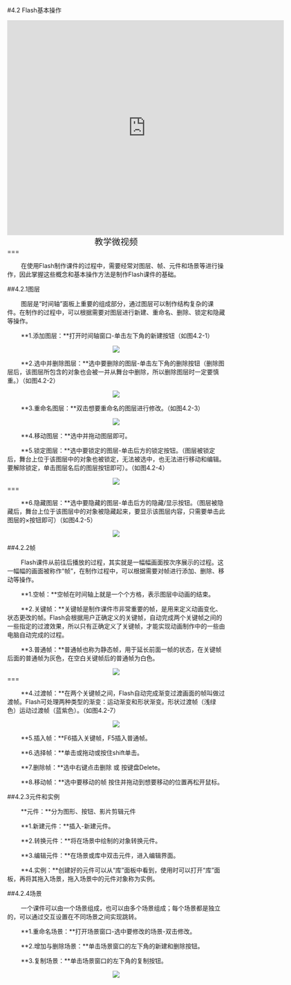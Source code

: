 #4.2 Flash基本操作

<div align="center"><iframe frameborder="0" width="640" height="498" src="https://v.qq.com/iframe/player.html?vid=b0534p11xwp&tiny=0&auto=0" allowfullscreen></iframe></div>
<div align="center"><span style="font-size:20px">教学微视频</span></div>
===

&nbsp;&nbsp;&nbsp;&nbsp;&nbsp;&nbsp;&nbsp;&nbsp;在使用Flash制作课件的过程中，需要经常对图层、帧、元件和场景等进行操作，因此掌握这些概念和基本操作方法是制作Flash课件的基础。

##4.2.1图层

&nbsp;&nbsp;&nbsp;&nbsp;&nbsp;&nbsp;&nbsp;&nbsp;图层是“时间轴”面板上重要的组成部分，通过图层可以制作结构复杂的课件。在制作的过程中，可以根据需要对图层进行新建、重命名、删除、锁定和隐藏等操作。

&nbsp;&nbsp;&nbsp;&nbsp;&nbsp;&nbsp;&nbsp;&nbsp;**1.添加图层：**打开时间轴窗口-单击左下角的新建按钮（如图4.2-1）

<div align="center"><img src="/assets/4-2-1.png"></div>

&nbsp;&nbsp;&nbsp;&nbsp;&nbsp;&nbsp;&nbsp;&nbsp;**2.选中并删除图层：**选中要删除的图层-单击左下角的删除按钮（删除图层后，该图层所包含的对象也会被一并从舞台中删除，所以删除图层时一定要慎重。）（如图4.2-2）

<div align="center"><img src="/assets/4-2-2.png"></div>

&nbsp;&nbsp;&nbsp;&nbsp;&nbsp;&nbsp;&nbsp;&nbsp;**3.重命名图层：**双击想要重命名的图层进行修改。（如图4.2-3）

<div align="center"><img src="/assets/4-2-3.png"></div>

&nbsp;&nbsp;&nbsp;&nbsp;&nbsp;&nbsp;&nbsp;&nbsp;**4.移动图层：**选中并拖动图层即可。

&nbsp;&nbsp;&nbsp;&nbsp;&nbsp;&nbsp;&nbsp;&nbsp;**5.锁定图层：**选中要锁定的图层-单击后方的锁定按钮。（图层被锁定后，舞台上位于该图层中的对象也被锁定，无法被选中，也无法进行移动和编辑。要解除锁定，单击图层名后的图层按钮即可）。（如图4.2-4）

<div align="center"><img src="/assets/4-2-4.png"></div>
===

&nbsp;&nbsp;&nbsp;&nbsp;&nbsp;&nbsp;&nbsp;&nbsp;**6.隐藏图层：**选中要隐藏的图层-单击后方的隐藏/显示按钮。（图层被隐藏后，舞台上位于该图层中的对象被隐藏起来，要显示该图层内容，只需要单击此图层的×按钮即可）（如图4.2-5）

<div align="center"><img src="/assets/4-2-5.png"></div>

##4.2.2帧

&nbsp;&nbsp;&nbsp;&nbsp;&nbsp;&nbsp;&nbsp;&nbsp;Flash课件从前往后播放的过程，其实就是一幅幅画面按次序展示的过程。这一幅幅的画面被称作“帧”，在制作过程中，可以根据需要对帧进行添加、删除、移动等操作。

&nbsp;&nbsp;&nbsp;&nbsp;&nbsp;&nbsp;&nbsp;&nbsp;**1.空帧：**空帧在时间轴上就是一个个方格，表示图层中动画的结束。

&nbsp;&nbsp;&nbsp;&nbsp;&nbsp;&nbsp;&nbsp;&nbsp;**2.关键帧：**关键帧是制作课件市非常重要的帧，是用来定义动画变化、状态更改的帧。Flash会根据用户正确定义的关键帧，自动完成两个关键帧之间的一些指定的过渡效果，所以只有正确定义了关键帧，才能实现动画制作中的一些由电脑自动完成的过程。

&nbsp;&nbsp;&nbsp;&nbsp;&nbsp;&nbsp;&nbsp;&nbsp;**3.普通帧：**普通帧也称为静态帧，用于延长前面一帧的状态，在关键帧后面的普通帧为灰色，在空白关键帧后的普通帧为白色。

<div align="center"><img src="/assets/4-2-6.png"></div>
===

&nbsp;&nbsp;&nbsp;&nbsp;&nbsp;&nbsp;&nbsp;&nbsp;**4.过渡帧：**在两个关键帧之间，Flash自动完成渐变过渡画面的帧叫做过渡帧。Flash可处理两种类型的渐变：运动渐变和形状渐变。形状过渡帧（浅绿色）运动过渡帧（蓝紫色）。（如图4.2-7）

<div align="center"><img src="/assets/4-2-7.png"></div>

&nbsp;&nbsp;&nbsp;&nbsp;&nbsp;&nbsp;&nbsp;&nbsp;**5.插入帧：**F6插入关键帧，F5插入普通帧。

&nbsp;&nbsp;&nbsp;&nbsp;&nbsp;&nbsp;&nbsp;&nbsp;**6.选择帧：**单击或拖动或按住shift单击。

&nbsp;&nbsp;&nbsp;&nbsp;&nbsp;&nbsp;&nbsp;&nbsp;**7.删除帧：**选中右键点击删除 或 按键盘Delete。

&nbsp;&nbsp;&nbsp;&nbsp;&nbsp;&nbsp;&nbsp;&nbsp;**8.移动帧：**选中要移动的帧 按住并拖动到想要移动的位置再松开鼠标。

##4.2.3元件和实例

&nbsp;&nbsp;&nbsp;&nbsp;&nbsp;&nbsp;&nbsp;&nbsp;**元件：**分为图形、按钮、影片剪辑元件

&nbsp;&nbsp;&nbsp;&nbsp;&nbsp;&nbsp;&nbsp;&nbsp;**1.新建元件：**插入-新建元件。

&nbsp;&nbsp;&nbsp;&nbsp;&nbsp;&nbsp;&nbsp;&nbsp;**2.转换元件：**将在场景中绘制的对象转换元件。

&nbsp;&nbsp;&nbsp;&nbsp;&nbsp;&nbsp;&nbsp;&nbsp;**3.编辑元件：**在场景或库中双击元件，进入编辑界面。

&nbsp;&nbsp;&nbsp;&nbsp;&nbsp;&nbsp;&nbsp;&nbsp;**4.实例：**创建好的元件可以从“库”面板中看到，使用时可以打开“库”面板，再将其拖入场景，拖入场景中的元件对象称为实例。

##4.2.4场景

&nbsp;&nbsp;&nbsp;&nbsp;&nbsp;&nbsp;&nbsp;&nbsp;一个课件可以由一个场景组成，也可以由多个场景组成；每个场景都是独立的，可以通过交互设置在不同场景之间实现跳转。

&nbsp;&nbsp;&nbsp;&nbsp;&nbsp;&nbsp;&nbsp;&nbsp;**1.重命名场景：**打开场景窗口-选中要修改的场景-双击修改。

&nbsp;&nbsp;&nbsp;&nbsp;&nbsp;&nbsp;&nbsp;&nbsp;**2.增加与删除场景：**单击场景窗口的左下角的新建和删除按钮。

&nbsp;&nbsp;&nbsp;&nbsp;&nbsp;&nbsp;&nbsp;&nbsp;**3.复制场景：**单击场景窗口的左下角的复制按钮。

<div align="center"><img src="/assets/4-2-8.png"></div>



